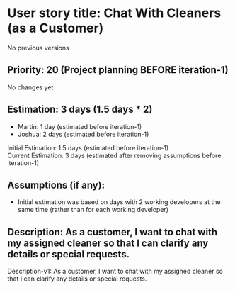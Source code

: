 # User story title: Chat With Cleaners (as a Customer)
No previous versions

## Priority: 20 (Project planning BEFORE iteration-1)
No changes yet

## Estimation: 3 days (1.5 days * 2)
* Martin: 1 day (estimated before iteration-1)
* Joshua: 2 days (estimated before iteration-1)

Initial Estimation: 1.5 days (estimated before iteration-1)  
Current Estimation: 3 days (estimated after removing assumptions before iteration-1)

## Assumptions (if any):
* Initial estimation was based on days with 2 working developers at the same time (rather than for each working developer)

## Description: As a customer, I want to chat with my assigned cleaner so that I can clarify any details or special requests.
Description-v1: As a customer, I want to chat with my assigned cleaner so that I can clarify any details or special requests.

